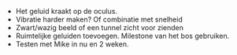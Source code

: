* Het geluid kraakt op de oculus.
* Vibratie harder maken? Of combinatie met snelheid
* Zwart/wazig beeld of een tunnel zicht voor zienden
* Ruimtelijke geluiden toevoegen. Milestone van het bos gebruiken.
* Testen met Mike in nu en 2 weken.